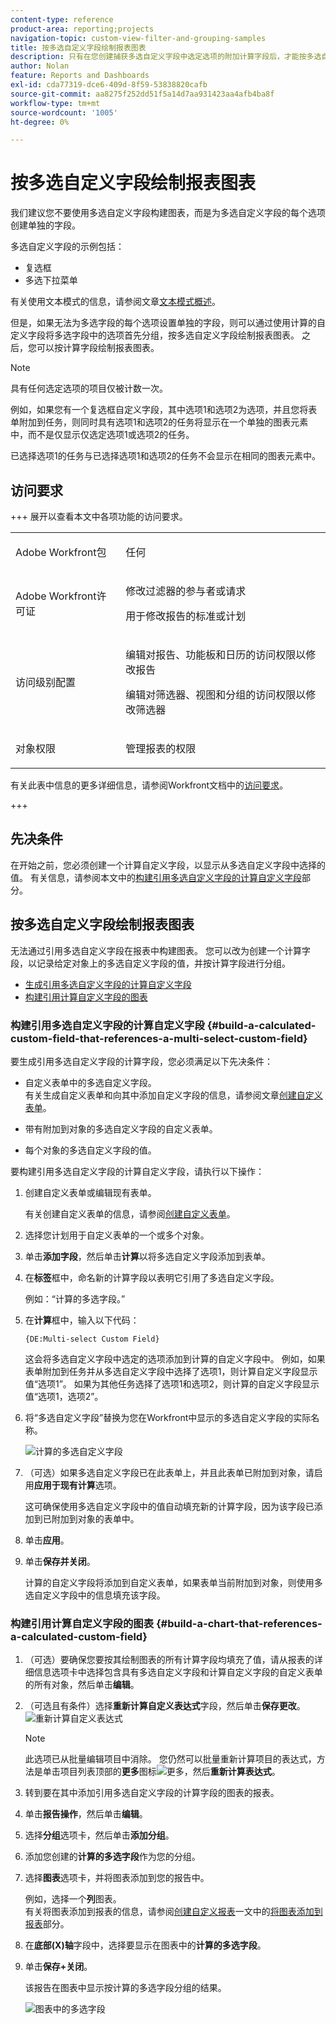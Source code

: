 ```yaml
---
content-type: reference
product-area: reporting;projects
navigation-topic: custom-view-filter-and-grouping-samples
title: 按多选自定义字段绘制报表图表
description: 只有在您创建捕获多选自定义字段中选定选项的附加计算字段后，才能按多选自定义字段绘制报表的图表。
author: Nolan
feature: Reports and Dashboards
exl-id: cda77319-dce6-409d-8f59-53838820cafb
source-git-commit: aa8275f252dd51f5a14d7aa931423aa4afb4ba8f
workflow-type: tm+mt
source-wordcount: '1005'
ht-degree: 0%

---
```


# 按多选自定义字段绘制报表图表

<!--Audited: 11/2024-->

<!--<span class="preview">The highlighted information on this page refers to functionality not yet generally available. It is available for all customers in the Preview environment and for a select group of customers in the Production environment.</span>-->

我们建议您不要使用多选自定义字段构建图表，而是为多选自定义字段的每个选项创建单独的字段。

多选自定义字段的示例包括：

* 复选框
* 多选下拉菜单

有关使用文本模式的信息，请参阅文章[文本模式概述](../../../reports-and-dashboards/reports/text-mode/understand-text-mode.md)。

但是，如果无法为多选字段的每个选项设置单独的字段，则可以通过使用计算的自定义字段将多选字段中的选项首先分组，按多选自定义字段绘制报表图表。 之后，您可以按计算字段绘制报表图表。

>[!NOTE]
>
>具有任何选定选项的项目仅被计数一次。
>
>例如，如果您有一个复选框自定义字段，其中选项1和选项2为选项，并且您将表单附加到任务，则同时具有选项1和选项2的任务将显示在一个单独的图表元素中，而不是仅显示仅选定选项1或选项2的任务。
>
>已选择选项1的任务与已选择选项1和选项2的任务不会显示在相同的图表元素中。

## 访问要求

+++ 展开以查看本文中各项功能的访问要求。 

<table style="table-layout:auto"> 
 <col> 
 <col> 
 <tbody> 
  <tr> 
   <td role="rowheader">Adobe Workfront包</td> 
   <td> <p>任何</p> </td> 
  </tr> 
  <tr> 
   <td role="rowheader">Adobe Workfront许可证</td> 
   <td> 
   <p>修改过滤器的参与者或请求 </p>
   <p>用于修改报告的标准或计划</p>
  </tr> 
  <tr> 
   <td role="rowheader">访问级别配置</td> 
   <td> <p>编辑对报告、功能板和日历的访问权限以修改报告</p> <p>编辑对筛选器、视图和分组的访问权限以修改筛选器</p> </td> 
  </tr> 
  <tr> 
   <td role="rowheader">对象权限</td> 
   <td> <p>管理报表的权限</p>  </td> 
  </tr> 
 </tbody> 
</table>

有关此表中信息的更多详细信息，请参阅Workfront文档中的[访问要求](/help/quicksilver/administration-and-setup/add-users/access-levels-and-object-permissions/access-level-requirements-in-documentation.md)。

+++

## 先决条件

在开始之前，您必须创建一个计算自定义字段，以显示从多选自定义字段中选择的值。 有关信息，请参阅本文中的[构建引用多选自定义字段的计算自定义字段](#build-a-calculated-custom-field-that-references-a-multi-select-custom-field)部分。

## 按多选自定义字段绘制报表图表

<!--
<p data-mc-conditions="QuicksilverOrClassic.Draft mode">(NOTE: this moved to its own article, linked in the Note above!)</p>
-->

无法通过引用多选自定义字段在报表中构建图表。 您可以改为创建一个计算字段，以记录给定对象上的多选自定义字段的值，并按计算字段进行分组。 

* [生成引用多选自定义字段的计算自定义字段](#build-a-calculated-custom-field-that-references-a-multi-select-custom-field)
* [构建引用计算自定义字段的图表](#build-a-chart-that-references-a-calculated-custom-field)

### 构建引用多选自定义字段的计算自定义字段 {#build-a-calculated-custom-field-that-references-a-multi-select-custom-field}

要生成引用多选自定义字段的计算字段，您必须满足以下先决条件：

* 自定义表单中的多选自定义字段。\
  有关生成自定义表单和向其中添加自定义字段的信息，请参阅文章[创建自定义表单](/help/quicksilver/administration-and-setup/customize-workfront/create-manage-custom-forms/form-designer/design-a-form/design-a-form.md)。

* 带有附加到对象的多选自定义字段的自定义表单。
* 每个对象的多选自定义字段的值。

要构建引用多选自定义字段的计算自定义字段，请执行以下操作：

1. 创建自定义表单或编辑现有表单。

   有关创建自定义表单的信息，请参阅[创建自定义表单](/help/quicksilver/administration-and-setup/customize-workfront/create-manage-custom-forms/form-designer/design-a-form/design-a-form.md)。

1. 选择您计划用于自定义表单的一个或多个对象。
1. 单击&#x200B;**添加字段**，然后单击&#x200B;**计算**&#x200B;以将多选自定义字段添加到表单。

1. 在&#x200B;**标签**&#x200B;框中，命名新的计算字段以表明它引用了多选自定义字段。

   例如：“计算的多选字段。”

1. 在&#x200B;**计算**&#x200B;框中，输入以下代码：

   `{DE:Multi-select Custom Field}`

   这会将多选自定义字段中选定的选项添加到计算的自定义字段中。 例如，如果表单附加到任务并从多选自定义字段中选择了选项1，则计算自定义字段显示值“选项1”。 如果为其他任务选择了选项1和选项2，则计算的自定义字段显示值“选项1，选项2”。

1. 将“多选自定义字段”替换为您在Workfront中显示的多选自定义字段的实际名称。

   ![计算的多选自定义字段](assets/calculated-multi-select-custom-field-nwe-350x223.png)

1. （可选）如果多选自定义字段已在此表单上，并且此表单已附加到对象，请启用&#x200B;**应用于现有计算**&#x200B;选项。

   这可确保使用多选自定义字段中的值自动填充新的计算字段，因为该字段已添加到已附加到对象的表单中。

1. 单击&#x200B;**应用**。
1. 单击&#x200B;**保存并关闭**。

   计算的自定义字段将添加到自定义表单，如果表单当前附加到对象，则使用多选自定义字段中的信息填充该字段。

### 构建引用计算自定义字段的图表 {#build-a-chart-that-references-a-calculated-custom-field}

1. （可选）要确保您要按其绘制图表的所有计算字段均填充了值，请从报表的详细信息选项卡中选择包含具有多选自定义字段和计算自定义字段的自定义表单的所有对象，然后单击&#x200B;**编辑**。
1. （可选且有条件）选择&#x200B;**重新计算自定义表达式**&#x200B;字段，然后单击&#x200B;**保存更改**。\
   ![重新计算自定义表达式](assets/recalculate-custom-expressions-350x259.png)

   >[!NOTE]
   >
   >此选项已从批量编辑项目中消除。  您仍然可以批量重新计算项目的表达式，方法是单击项目列表顶部的&#x200B;**更多**&#x200B;图标![更多](assets/more-icon-45x33.png)，然后&#x200B;**重新计算表达式**。

1. 转到要在其中添加引用多选自定义字段的计算字段的图表的报表。
1. 单击&#x200B;**报告操作**，然后单击&#x200B;**编辑**。

1. 选择<strong>分组</strong>选项卡，然后单击<strong>添加分组</strong>。
1. 添加您创建的<strong>计算的多选字段</strong>作为您的分组。
1. 选择<strong>图表</strong>选项卡，并将图表添加到您的报告中。

   例如，选择一个&#x200B;**列**&#x200B;图表。
   <br>有关将图表添加到报表的信息，请参阅<a href="../../../reports-and-dashboards/reports/creating-and-managing-reports/create-custom-report.md#add-a-chart" class="MCXref xref">创建自定义报表</a>一文中的<a href="../../../reports-and-dashboards/reports/creating-and-managing-reports/create-custom-report.md" class="MCXref xref">将图表添加到报表</a>部分。
1. 在&#x200B;**底部(X)轴**&#x200B;字段中，选择要显示在图表中的<strong>计算的多选字段</strong>。
1. 单击<strong>保存+关闭</strong>。

   该报告在图表中显示按计算的多选字段分组的结果。

   ![图表中的多选字段](assets/chart-multi-select-field-column-chart-example.png)
